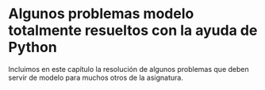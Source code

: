 # Algunos problemas modelo totalmente resueltos con la ayuda de Python

Incluimos en este capítulo la resolución de algunos problemas que deben servir de modelo para muchos otros de la asignatura.
